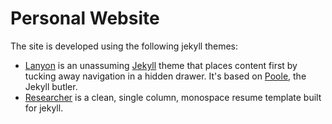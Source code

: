 # Personal Website 

The site is developed using the following jekyll themes:
* [Lanyon](https://github.com/poole/lanyon) is an unassuming [Jekyll](http://jekyllrb.com) theme that places content first by tucking away navigation in a hidden drawer. It's based on [Poole](http://getpoole.com), the Jekyll butler.
* [Researcher](https://github.com/ankitsultana/researcher) is a clean, single column, monospace resume template built for jekyll.
